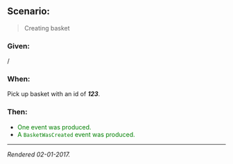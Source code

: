 ## Scenario:

> Creating basket

### Given:

/

### When:

Pick up basket with an id of __*123*__.

### Then:

- <font style='color: green !important;'>One event was produced.</font>
- <font style='color: green !important;'>A `BasketWasCreated` event was produced.</font>

---
*Rendered 02-01-2017.*
